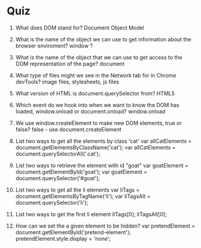 # Quiz

1. What does DOM stand for?
Document Object Model

2. What is the name of the object we can use to get information about the browser enviroment?
window ?

3. What is the name of the object that we can use to get access to the DOM representation of the page?
document

4. What type of files might we see in the Network tab for in Chrome devTools?
image files, stylesheets, js files

5. What version of HTML is document.querySelector from?
HTML5

6. Which event do we hook into when we want to know the DOM has loaded, window.onload or document.onload?
window.onload

7. We use window.createElement to make new DOM elements, true or false?
false - use document.createElement

8. List two ways to get all the elements by class 'cat'
var allCatElements = document.getElementsByClassName('cat');
var allCatElements = document.querySelectorAll('.cat');

9. List two ways to retrieve the element with id "goat"
var goatElement = document.getElementById('goat');
var goatElement = document.querySelector('#goat');

10. List two ways to get all the li elements
var liTags = document.getElementsByTagName('li');
var liTagsAlt = document.querySelector('li');

11. List two ways to get the first li element
liTags[0];
liTagsAlt[0];

12. How can we set the a given element to be hidden?
var pretendElement = document.getElementById('pretend-element');
pretendElement.style.display = 'none';






